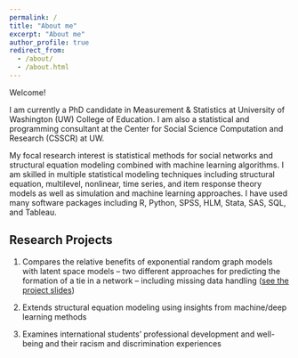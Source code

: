 ```yaml
---
permalink: /
title: "About me"
excerpt: "About me"
author_profile: true
redirect_from: 
  - /about/
  - /about.html
---
```

Welcome! 

I am currently a PhD candidate in Measurement & Statistics at University of Washington (UW) College of Education. I am also a statistical and programming consultant at the Center for Social Science Computation and Research (CSSCR) at UW. 

My focal research interest is statistical methods for social networks and structural equation modeling combined with machine learning algorithms. I am skilled in multiple statistical modeling techniques including structural equation, multilevel, nonlinear, time series, and item response theory models as well as simulation and machine learning approaches. I have used many software packages including R, Python, SPSS, HLM, Stata, SAS, SQL, and Tableau.

Research Projects
------
1. Compares the relative benefits of exponential random graph models with latent space models – two different approaches for predicting the formation of a tie in a network – including missing data handling ([see the project slides](https://docs.google.com/presentation/d/1jjG2msd5lHvbON4M5Z_K7eDaoxl7qJiyV_RHp9XzXYc/edit?usp=sharing))

1. Extends structural equation modeling using insights from machine/deep learning methods

1. Examines international students’ professional development and well-being and their racism and discrimination experiences
